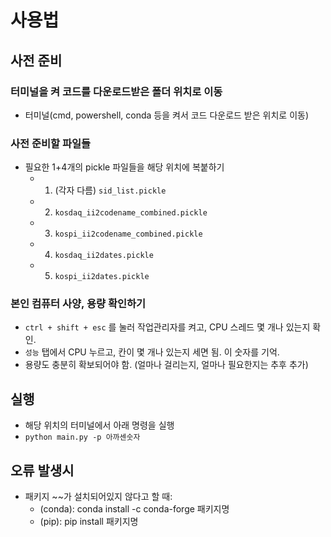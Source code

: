 # 사용법

## 사전 준비

### 터미널을 켜 코드를 다운로드받은 폴더 위치로 이동

- 터미널(cmd, powershell, conda 등을 켜서 코드 다운로드 받은 위치로 이동)

### 사전 준비할 파일들

- 필요한 1+4개의 pickle 파일들을 해당 위치에 복붙하기
    - 1. (각자 다름) `sid_list.pickle`
    - 2. `kosdaq_ii2codename_combined.pickle`
    - 3. `kospi_ii2codename_combined.pickle`
    - 4. `kosdaq_ii2dates.pickle`
    - 5. `kospi_ii2dates.pickle`

### 본인 컴퓨터 사양, 용량 확인하기

- `ctrl + shift + esc` 를 눌러 작업관리자를 켜고, CPU 스레드 몇 개나 있는지 확인. 
- `성능` 탭에서 CPU 누르고, 칸이 몇 개나 있는지 세면 됨. 이 숫자를 기억. 
- 용량도 충분히 확보되어야 함. (얼마나 걸리는지, 얼마나 필요한지는 추후 추가)

## 실행

- 해당 위치의 터미널에서 아래 명령을 실행
- `python main.py -p 아까센숫자`

## 오류 발생시

- 패키지 ~~가 설치되어있지 않다고 할 때:
    - (conda): conda install -c conda-forge 패키지명
    - (pip): pip install 패키지명
